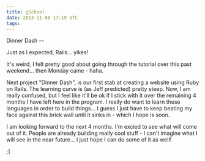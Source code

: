 ```yaml
---
title: gSchool
date: 2013-11-08 17:19 UTC
tags:
---
```


Dinner Dash --

Just as I expected, Rails... yikes!

It's weird, I felt pretty good about going through the tutorial over this past weekend... then Monday came - haha. 

Next project "Dinner Dash", is our first stab at creating a website using Ruby on Rails. The learning curve is (as Jeff predicted) pretty steep. Now, I am really confused, but I feel like it'll be ok if I stick with it over the remaining 4 months I have left here in the program. I really do want to learn these languages in order to build things... I guess I just have to keep beating my face against this brick wall until it sinks in - which I hope is soon. 

I am looking forward to the next 4 months. I'm excied to see what will come out of it. People are already building really cool stuff - I can't imagine what I will see in the near future... I just hope I can do some of it as well! 

;]
